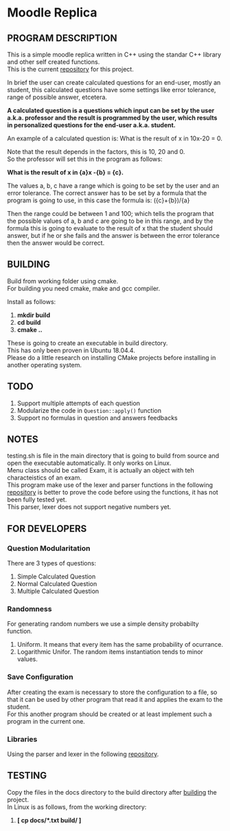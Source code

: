 # Moodle Replica

## PROGRAM DESCRIPTION
This is a simple moodle replica written in C++ using the standar C++ library and other self created functions.   
This is the current [repository](https://github.com/Uriegas/Moodle_C-) for this project.

In brief the user can create calculated questions for an end-user, mostly an student, this calculated questions have some settings like error tolerance, range of possible answer, etcetera.    

**A calculated question is a questions which input can be set by the user a.k.a. professor and the result is programmed by the user, which results in personalized questions for the end-user a.k.a. student.**

An example of a calculated question is: 
What is the result of x in 10x-20 = 0.  

Note that the result depends in the factors, this is 10, 20 and 0.  
So the professor will set this in the program as follows:  

**What is the result of x in {a}x -{b} = {c}.**

The values a, b, c have a range which is going to be set by the user and an error tolerance. The correct answer has to be set by a formula that the program is going to use, in this case the formula is:
({c}+{b})/{a}   

Then the range could be between 1 and 100; which tells the program that the possible values of a, b and c are going to be in this range, and by the formula this is going to evaluate to the result of x that the student should answer, but if he or she fails and the answer is between the error tolerance then the answer would be correct.  

## BUILDING
Build from working folder using cmake.  
For building you need cmake, make and gcc compiler.  

Install as follows:
1. **mkdir build**
2. **cd build**
3. **cmake ..**

These is going to create an executable in build directory.  
This has only been proven in Ubuntu 18.04.4.  
Please do a little research on installing CMake projects before installing in another operating system.  

## TODO
1. Support multiple attempts of each question
2. Modularize the code in ```Question::apply()``` function
3. Support no formulas in question and answers feedbacks

## NOTES
testing.sh is file in the main directory that is going to build from source and open the executable automatically. It only works on Linux.  
Menu class should be called Exam, it is actually an object with teh characteistics of an exam.  
This program make use of the lexer and parser functions in the following [repository](https://github.com/Uriegas/Lexer-Parser-in-Cpp) is better to prove the code before using the functions, it has not been fully tested yet.  
This parser, lexer does not support negative numbers yet.

## FOR DEVELOPERS   
### Question Modularitation
There are 3 types of questions:  
1. Simple Calculated Question
2. Normal Calculated Question
3. Multiple Calculated Question

### Randomness
For generating random numbers we use a simple density probabilty function.  
1. Uniform. It means that every item has the same probability of ocurrance.
2. Logarithmic Unifor. The random items instantiation tends to minor values.

### Save Configuration
After creating the exam is necessary to store the configuration to a file, so that it can be used by other program that read it and applies the exam to the student.    
For this another program should be created or at least implement such a program in the current one.

### Libraries
Using the parser and lexer in the following [repository](https://github.com/Uriegas/Lexer-Parser-in-Cpp).  

## TESTING   
Copy the files in the docs directory to the build directory after [building](###BUILDING) the project.  
In Linux is as follows, from the working directory:
1. **[ cp docs/*.txt build/ ]**